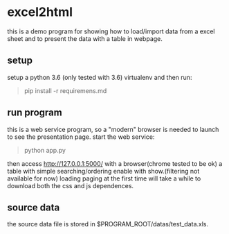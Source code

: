 # excel2html
this is a demo program for showing how to load/import data from a
excel sheet and to present the data with a table in webpage.

## setup
setup a python 3.6 (only tested with 3.6) virtualenv
and then run:
>    pip install -r requiremens.md

## run program
this is a web service program, so a "modern" browser is needed to
launch to see the presentation page.
start the web service:
>    python app.py

then access http://127.0.0.1:5000/ with a browser(chrome tested to
be ok)
a table with simple searching/ordering enable with show.(filtering
not available for now)
loading paging at the first time will take a while to download both
the css and js dependences.

## source data
the source data file is stored in $PROGRAM_ROOT/datas/test_data.xls.
